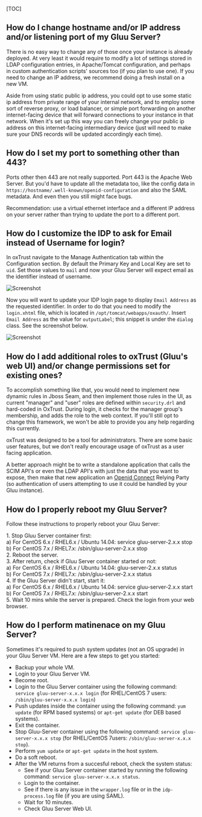 [TOC]

## How do I change hostname and/or IP address and/or listening port of my Gluu Server?

There is no easy way to change any of those once your instance is already deployed. At very least it would require to modify a lot of settings stored in LDAP configuration entries, in Apache/Tomcat configuration, and perhaps in custom authentication scripts' sources too (if you plan to use one). If you need to change an IP address, we recommend doing a fresh install on a new VM.

Aside from using static public ip address, you could opt to use some static ip address from private range of your internal network, and to employ some sort of reverse proxy, or load balancer, or simple port forwarding on another internet-facing device that will forward connections to your instance in that network. When it's set up this way you can freely change your public ip address on this internet-facing intermediary device (just will need to make sure your DNS records will be updated accordingly each time).

## How do I set my port to something other than 443?

Ports other then 443 are not really supported. Port 443 is the Apache Web Server. But you'd have to update all the metadata too, like the config data in `https://hostname/.well-known/openid-configuration` and also the SAML metadata. And even then you still might face bugs.

Recommendation: use a virtual ethernet interface and a different IP address on your server rather than trying to update the port to a different port.

## How do I customize the IDP to ask for Email instead of Username for login? 

In oxTrust navigate to the Manage Authentication tab within the Configuration section. By default the Primary Key and Local Key are set to `uid`. Set those values to `mail` and now your Gluu Server will expect email as the identifier instead of username.

![Screenshot](https://raw.githubusercontent.com/GluuFederation/docs/master/sources/img/oxTrustConfiguration/Configuration/Authentication/Manage_Authentication_Primary_key_change.png)

Now you will want to update your IDP login page to display `Email Address` as the requested identifier. In order to do that you need to modify the `login.xhtml` file, which is located in `/opt/tomcat/webapps/oxauth/`. Insert `Email Address` as the value for `outputLabel`; this snippet is under the `dialog` class. See the screenshot below. 

![Screenshot](https://raw.githubusercontent.com/GluuFederation/docs/master/sources/img/oxTrustConfiguration/Configuration/Authentication/Email_Address.png)

## How do I add additional roles to oxTrust (Gluu's web UI) and/or change permissions set for existing ones?

To accomplish something like that, you would need to implement new dynamic rules in Jboss Seam, and then implement those rules in the UI, as current "manager" and "user" roles are defined within `security.drl` and hard-coded in OxTrust. During login, it checks for the manager group's membership, and adds the role to the web context. If you'll still opt to change this framework, we won't be able to provide you any help regarding this currently.

oxTrust was designed to be a tool for administrators. There are some basic user features, but we don't really encourage usage of oxTrust as a user facing application.

A better approach might be to write a standalone application that calls the SCIM API's or even the LDAP API's with just the data that you want to expose, then make that new application an [Openid Connect](http://openid.net/connect/) Relying Party (so authentication of users attempting to use it could be handled by your Gluu instance).

## How do I properly reboot my Gluu Server?
Follow these instructions to properly reboot your Gluu Server:

1. Stop Gluu Server container first:    
   a) For CentOS 6.x / RHEL6.x / Ubuntu 14.04: service gluu-server-2.x.x stop     
   b) For CentOS 7.x / RHEL7.x: /sbin/gluu-server-2.x.x stop      
2. Reboot the server.    
3. After return, check if Gluu Server container started or not:     
   a) For CentOS 6.x / RHEL6.x / Ubuntu 14.04: gluu-server-2.x.x status    
   b) For CentOS 7.x / RHEL7.x: /sbin/gluu-server-2.x.x status     
4. If the Gluu Server didn't start, start it:     
   a) For CentOS 6.x / RHEL6.x / Ubuntu 14.04: service gluu-server-2.x.x start     
   b) For CentOS 7.x / RHEL7.x: /sbin/gluu-server-2.x.x start     
5. Wait 10 mins while the server is prepared. Check the login from your web browser.     

## How do I perform matinenace on my Gluu Server?

Sometimes it's required to push system updates (not an OS upgrade) in your Gluu Server VM. Here are a few steps to get you started:  
   - Backup your whole VM.   
   - Login to your Gluu Server VM.     
   - Become root.     
   - Login to the Gluu Server container using the following command: `service gluu-server-x.x.x login` (for RHEL/CentOS 7 users:     `/sbin/gluu-server-x.x.x login`)    
   - Push updates inside the container using the following command: `yum update` (for RPM based systems) or `apt-get update` (for DEB based systems).    
   - Exit the container.    
   - Stop Gluu-Server container using the following command: `service gluu-server-x.x.x stop` (for RHEL/CentOS 7users:     `/sbin/gluu-server-x.x.x stop`).   
   - Perform `yum update` or `apt-get update` in the host system.   
   - Do a soft reboot.   
   - After the VM returns from a succesful reboot, check the system status:    
     - See if your Gluu Server container started by running the following command: `service gluu-server-x.x.x status`.    
     - Login to the container.     
     - See if there is any issue in the `wrapper.log` file or in the `idp-process.log` file (if you are using SAML).    
     - Wait for 10 minutes.    
     - Check Gluu Server Web UI.     
